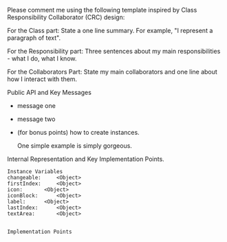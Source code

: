 Please comment me using the following template inspired by Class Responsibility Collaborator (CRC) design:For the Class part:  State a one line summary. For example, "I represent a paragraph of text".For the Responsibility part: Three sentences about my main responsibilities - what I do, what I know.For the Collaborators Part: State my main collaborators and one line about how I interact with them. Public API and Key Messages- message one   - message two - (for bonus points) how to create instances.   One simple example is simply gorgeous. Internal Representation and Key Implementation Points.    Instance Variables	changeable:		<Object>	firstIndex:		<Object>	icon:		<Object>	iconBlock:		<Object>	label:		<Object>	lastIndex:		<Object>	textArea:		<Object>    Implementation Points